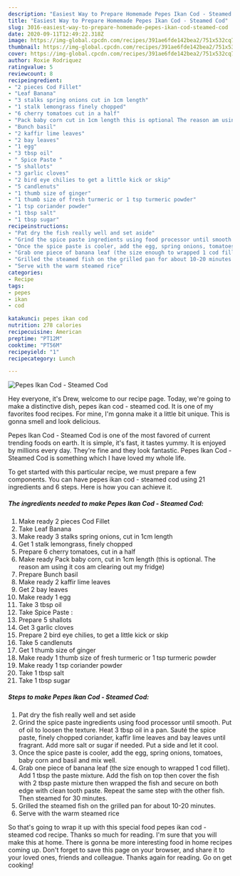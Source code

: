 ```yaml
---
description: "Easiest Way to Prepare Homemade Pepes Ikan Cod - Steamed Cod"
title: "Easiest Way to Prepare Homemade Pepes Ikan Cod - Steamed Cod"
slug: 3016-easiest-way-to-prepare-homemade-pepes-ikan-cod-steamed-cod
date: 2020-09-11T12:49:22.318Z
image: https://img-global.cpcdn.com/recipes/391ae6fde142bea2/751x532cq70/pepes-ikan-cod-steamed-cod-recipe-main-photo.jpg
thumbnail: https://img-global.cpcdn.com/recipes/391ae6fde142bea2/751x532cq70/pepes-ikan-cod-steamed-cod-recipe-main-photo.jpg
cover: https://img-global.cpcdn.com/recipes/391ae6fde142bea2/751x532cq70/pepes-ikan-cod-steamed-cod-recipe-main-photo.jpg
author: Roxie Rodriquez
ratingvalue: 5
reviewcount: 8
recipeingredient:
- "2 pieces Cod Fillet"
- "Leaf Banana"
- "3 stalks spring onions cut in 1cm length"
- "1 stalk lemongrass finely chopped"
- "6 cherry tomatoes cut in a half"
- "Pack baby corn cut in 1cm length this is optional The reason am using it cos am clearing out my fridge"
- "Bunch basil"
- "2 kaffir lime leaves"
- "2 bay leaves"
- "1 egg"
- "3 tbsp oil"
- " Spice Paste "
- "5 shallots"
- "3 garlic cloves"
- "2 bird eye chilies to get a little kick or skip"
- "5 candlenuts"
- "1 thumb size of ginger"
- "1 thumb size of fresh turmeric or 1 tsp turmeric powder"
- "1 tsp coriander powder"
- "1 tbsp salt"
- "1 tbsp sugar"
recipeinstructions:
- "Pat dry the fish really well and set aside"
- "Grind the spice paste ingredients using food processor until smooth. Put of oil to loosen the texture. Heat 3 tbsp oil in a pan. Sauté the spice paste, finely chopped coriander, kaffir lime leaves and bay leaves until fragrant. Add more salt or sugar if needed. Put a side and let it cool."
- "Once the spice paste is cooler, add the egg, spring onions, tomatoes, baby corn and basil and mix well."
- "Grab one piece of banana leaf (the size enough to wrapped 1 cod fillet). Add 1 tbsp the paste mixture. Add the fish on top then cover the fish with 2 tbsp paste mixture then wrapped the fish and secure on both edge with clean tooth paste. Repeat the same step with the other fish. Then steamed for 30 minutes."
- "Grilled the steamed fish on the grilled pan for about 10-20 minutes."
- "Serve with the warm steamed rice"
categories:
- Recipe
tags:
- pepes
- ikan
- cod

katakunci: pepes ikan cod 
nutrition: 278 calories
recipecuisine: American
preptime: "PT12M"
cooktime: "PT56M"
recipeyield: "1"
recipecategory: Lunch

---
```



![Pepes Ikan Cod - Steamed Cod](https://img-global.cpcdn.com/recipes/391ae6fde142bea2/751x532cq70/pepes-ikan-cod-steamed-cod-recipe-main-photo.jpg)

Hey everyone, it's Drew, welcome to our recipe page. Today, we're going to make a distinctive dish, pepes ikan cod - steamed cod. It is one of my favorites food recipes. For mine, I'm gonna make it a little bit unique. This is gonna smell and look delicious.

Pepes Ikan Cod - Steamed Cod is one of the most favored of current trending foods on earth. It is simple, it's fast, it tastes yummy. It is enjoyed by millions every day. They're fine and they look fantastic. Pepes Ikan Cod - Steamed Cod is something which I have loved my whole life.




To get started with this particular recipe, we must prepare a few components. You can have pepes ikan cod - steamed cod using 21 ingredients and 6 steps. Here is how you can achieve it.

<!--inarticleads1-->

##### The ingredients needed to make Pepes Ikan Cod - Steamed Cod:

1. Make ready 2 pieces Cod Fillet
1. Take Leaf Banana
1. Make ready 3 stalks spring onions, cut in 1cm length
1. Get 1 stalk lemongrass, finely chopped
1. Prepare 6 cherry tomatoes, cut in a half
1. Make ready Pack baby corn, cut in 1cm length (this is optional. The reason am using it cos am clearing out my fridge)
1. Prepare Bunch basil
1. Make ready 2 kaffir lime leaves
1. Get 2 bay leaves
1. Make ready 1 egg
1. Take 3 tbsp oil
1. Take  Spice Paste :
1. Prepare 5 shallots
1. Get 3 garlic cloves
1. Prepare 2 bird eye chilies, to get a little kick or skip
1. Take 5 candlenuts
1. Get 1 thumb size of ginger
1. Make ready 1 thumb size of fresh turmeric or 1 tsp turmeric powder
1. Make ready 1 tsp coriander powder
1. Take 1 tbsp salt
1. Take 1 tbsp sugar




<!--inarticleads2-->

##### Steps to make Pepes Ikan Cod - Steamed Cod:

1. Pat dry the fish really well and set aside
1. Grind the spice paste ingredients using food processor until smooth. Put of oil to loosen the texture. Heat 3 tbsp oil in a pan. Sauté the spice paste, finely chopped coriander, kaffir lime leaves and bay leaves until fragrant. Add more salt or sugar if needed. Put a side and let it cool.
1. Once the spice paste is cooler, add the egg, spring onions, tomatoes, baby corn and basil and mix well.
1. Grab one piece of banana leaf (the size enough to wrapped 1 cod fillet). Add 1 tbsp the paste mixture. Add the fish on top then cover the fish with 2 tbsp paste mixture then wrapped the fish and secure on both edge with clean tooth paste. Repeat the same step with the other fish. Then steamed for 30 minutes.
1. Grilled the steamed fish on the grilled pan for about 10-20 minutes.
1. Serve with the warm steamed rice




So that's going to wrap it up with this special food pepes ikan cod - steamed cod recipe. Thanks so much for reading. I'm sure that you will make this at home. There is gonna be more interesting food in home recipes coming up. Don't forget to save this page on your browser, and share it to your loved ones, friends and colleague. Thanks again for reading. Go on get cooking!
